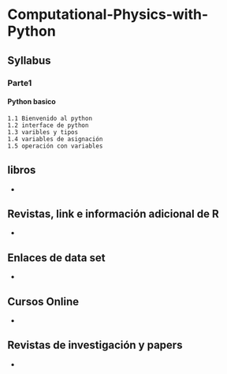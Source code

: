 # Computational-Physics-with-Python

## Syllabus
  ### Parte1
  #### Python basico
    1.1 Bienvenido al python
    1.2 interface de python
    1.3 varibles y tipos
    1.4 variables de asignación
    1.5 operación con variables
## libros
* 

## Revistas, link e información adicional de R
* 

## Enlaces de data set
* 

## Cursos Online
*

## Revistas de investigación y papers
* 
